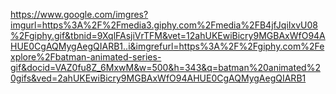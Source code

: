 https://www.google.com/imgres?imgurl=https%3A%2F%2Fmedia3.giphy.com%2Fmedia%2FB4jfJqiIxvU08%2Fgiphy.gif&tbnid=9XqlFAsjiVrTFM&vet=12ahUKEwiBicry9MGBAxWfO94AHUE0CgAQMygAegQIARB1..i&imgrefurl=https%3A%2F%2Fgiphy.com%2Fexplore%2Fbatman-animated-series-gif&docid=VAZ0fu8Z_6MxwM&w=500&h=343&q=batman%20animated%20gifs&ved=2ahUKEwiBicry9MGBAxWfO94AHUE0CgAQMygAegQIARB1
